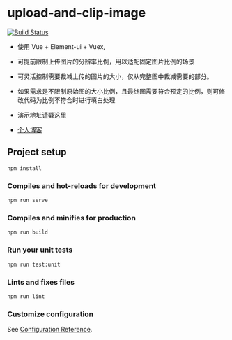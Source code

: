 # upload-and-clip-image

[![Build Status](https://travis-ci.org/dudumifan/upload-and-clip-image.svg?branch=master)](https://travis-ci.org/dudumifan/upload-and-clip-image)

- 使用 Vue + Element-ui + Vuex, 
- 可提前限制上传图片的分辨率比例，用以适配固定图片比例的场景
- 可灵活控制需要裁减上传的图片的大小，仅从完整图中裁减需要的部分。
- 如果需求是不限制原始图的大小比例，且最终图需要符合预定的比例，则可修改代码为比例不符合时进行填白处理

- 演示地址[请戳这里](https://dudumifan.github.io/upload-and-clip-image/)

- [个人博客](https://my.oschina.net/mdu)

## Project setup
```
npm install
```

### Compiles and hot-reloads for development
```
npm run serve
```

### Compiles and minifies for production
```
npm run build
```

### Run your unit tests
```
npm run test:unit
```

### Lints and fixes files
```
npm run lint
```

### Customize configuration
See [Configuration Reference](https://cli.vuejs.org/config/).
